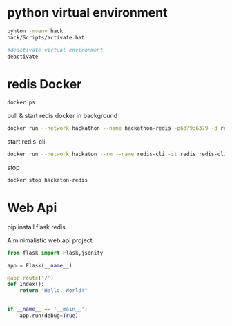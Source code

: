 # python virtual environment
```bash
pyhton -mvenv hack
hack/Scripts/activate.bat
```

```bash
#deactivate virtual environment
deactivate
```


# redis Docker
```bash
docker ps
```
pull & start redis docker in background
```bash
docker run --network hackathon --name hackathon-redis -p6379:6379 -d redis
```
start redis-cli
```bash
docker run --network hackaton --rm --name redis-cli -it redis redis-cli -h hackathon-redis
```
stop
```bash
docker stop hackaton-redis

```
# Web Api
pip install flask redis


A minimalistic web api project
```python
from flask import Flask,jsonify

app = Flask(__name__)

@app.route('/')
def index():
    return "Hello, World!"


if __name__ == '__main__':
    app.run(debug=True)
```
